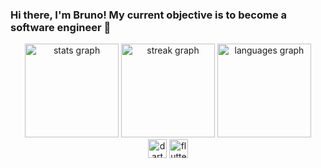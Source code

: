 ### Hi there, I'm Bruno! My current objective is to become a software engineer 👋

<div align="center">
  <img src="https://github-readme-stats.vercel.app/api?username=BrunoPolaski&hide_title=false&hide_rank=false&show_icons=true&include_all_commits=true&count_private=true&disable_animations=false&theme=radical&locale=en&hide_border=true" height="150" alt="stats graph" />
  <img src="https://streak-stats.demolab.com?user=BrunoPolaski&locale=en&mode=daily&theme=radical&hide_border=true&border_radius=5" height="150" alt="streak graph"  />
  <img src="https://github-readme-stats.vercel.app/api/top-langs?username=BrunoPolaski&locale=en&hide_title=false&layout=compact&card_width=320&langs_count=6&theme=radical&hide_border=true" height="150" alt="languages graph"  />
</div>
<div align="center">
 <img src="https://skillicons.dev/icons?i=dart" height="30" alt="dart logo"  />
  <img src="https://skillicons.dev/icons?i=flutter" height="30" alt="flutter logo"  />
</div>
